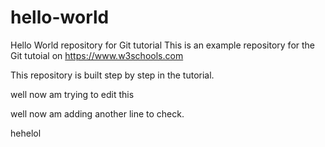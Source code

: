 # hello-world
Hello World repository for Git tutorial
This is an example repository for the Git tutoial on https://www.w3schools.com

This repository is built step by step in the tutorial.

well now am trying to edit this

well now am adding another line to check.

hehelol
